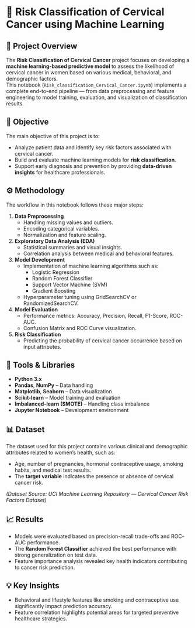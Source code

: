 # 🧬 Risk Classification of Cervical Cancer using Machine Learning

## 📘 Project Overview
The **Risk Classification of Cervical Cancer** project focuses on developing a **machine learning-based predictive model** to assess the likelihood of cervical cancer in women based on various medical, behavioral, and demographic factors.  
This notebook (`Risk_classification_Cervical_Cancer.ipynb`) implements a complete end-to-end pipeline — from data preprocessing and feature engineering to model training, evaluation, and visualization of classification results.

## 🎯 Objective
The main objective of this project is to:
- Analyze patient data and identify key risk factors associated with cervical cancer.
- Build and evaluate machine learning models for **risk classification**.
- Support early diagnosis and prevention by providing **data-driven insights** for healthcare professionals.

## ⚙️ Methodology
The workflow in this notebook follows these major steps:
1. **Data Preprocessing**
   - Handling missing values and outliers.
   - Encoding categorical variables.
   - Normalization and feature scaling.
2. **Exploratory Data Analysis (EDA)**
   - Statistical summaries and visual insights.
   - Correlation analysis between medical and behavioral features.
3. **Model Development**
   - Implementation of machine learning algorithms such as:
     - Logistic Regression
     - Random Forest Classifier
     - Support Vector Machine (SVM)
     - Gradient Boosting
   - Hyperparameter tuning using GridSearchCV or RandomizedSearchCV.
4. **Model Evaluation**
   - Performance metrics: Accuracy, Precision, Recall, F1-Score, ROC-AUC.
   - Confusion Matrix and ROC Curve visualization.
5. **Risk Classification**
   - Predicting the probability of cervical cancer occurrence based on input attributes.

## 🧩 Tools & Libraries
- **Python 3.x**
- **Pandas**, **NumPy** – Data handling
- **Matplotlib**, **Seaborn** – Data visualization
- **Scikit-learn** – Model training and evaluation
- **Imbalanced-learn (SMOTE)** – Handling class imbalance
- **Jupyter Notebook** – Development environment

## 📊 Dataset
The dataset used for this project contains various clinical and demographic attributes related to women’s health, such as:
- Age, number of pregnancies, hormonal contraceptive usage, smoking habits, and medical test results.  
- The **target variable** indicates the presence or absence of cervical cancer risk.

*(Dataset Source: UCI Machine Learning Repository — Cervical Cancer Risk Factors Dataset)*

## 📈 Results
- Models were evaluated based on precision-recall trade-offs and ROC-AUC performance.
- The **Random Forest Classifier** achieved the best performance with strong generalization on test data.
- Feature importance analysis revealed key health indicators contributing to cancer risk prediction.

## 💡 Key Insights
- Behavioral and lifestyle features like smoking and contraceptive use significantly impact prediction accuracy.
- Feature correlation highlights potential areas for targeted preventive healthcare strategies.


